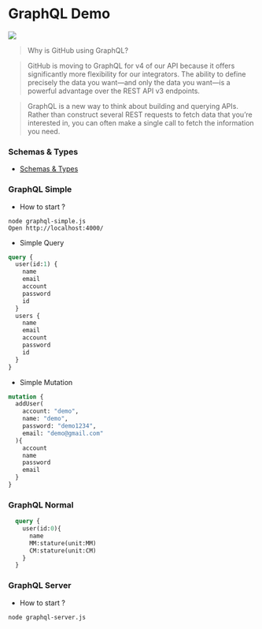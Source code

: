 # GraphQL Demo

![](http://www.zhaiqianfeng.com/uploads/content/share/graphql.png)

> Why is GitHub using GraphQL?

> GitHub is moving to GraphQL for v4 of our API because it offers significantly more flexibility for our integrators. The ability to define precisely the data you want—and only the data you want—is a powerful advantage over the REST API v3 endpoints.

> GraphQL is a new way to think about building and querying APIs. Rather than construct several REST requests to fetch data that you’re interested in, you can often make a single call to fetch the information you need.

### Schemas & Types
* [Schemas & Types](https://toddmotto.com/react-create-class-versus-component/#syntax-differences)

### GraphQL Simple

* How to start ?
```
node graphql-simple.js
Open http://localhost:4000/
```

* Simple Query

```graphql
query {
  user(id:1) {
    name
    email
    account
    password
    id
  }
  users {
    name
    email
    account
    password
    id
  }
}
```

* Simple Mutation

```graphql
mutation {
  addUser(
    account: "demo",
    name: "demo",
    password: "demo1234",
    email: "demo@gmail.com"
  ){
    account
    name
    password
    email
  }
}
```

### GraphQL Normal

```graphql
  query {
    user(id:0){
      name
      MM:stature(unit:MM)
      CM:stature(unit:CM)
    }
  }
```


### GraphQL Server

* How to start ?
```
node graphql-server.js
```
